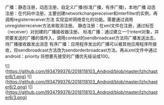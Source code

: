 广播：静态注册，动态注册，自定义广播(标准广播，有序广播)，本地广播
动态注册：在代码中注册，主要创建networkchangereceiver和interfilter的实例，再调用registerreceiver方法
         实现监听网络变化的功能。需要通过调用unregisterreceiver方法来取消注册。
静态注册：在xml文件在注册，通过标签〈receiver〉对创建的广播接收器注册。
标准广播：通过建立一个intent对象，并把要发送的广播的值传入，调用context的sendbroadcast方法将广播发送出去，待广播接收器发出消息
有序广播：应用程序发出的广播可以被其他应用程序所接收，将sendbroadcast方法改为sendorderbroadcast方法。再从xml文件中通过android：priority
        将想要先接受的广播优先级设成100。

![]{https://github.com/l934799376/2018118103_Android/blob/master/lzhchapter6/1.png}
![]{https://github.com/l934799376/2018118103_Android/blob/master/lzhchapter6/2.png}
![]{https://github.com/l934799376/2018118103_Android/blob/master/lzhchapter6/3.png}
